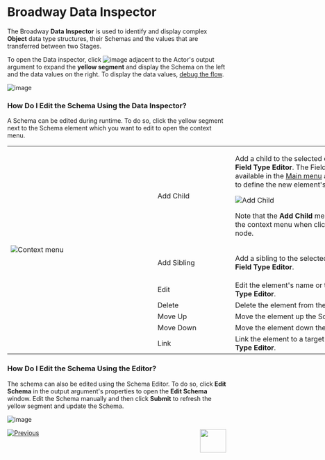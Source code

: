 # Broadway Data Inspector

The Broadway **Data Inspector** is used to identify and display complex **Object** data type structures, their Schemas and the values that are transferred between two Stages. 

To open the Data inspector, click ![image](images/99_27_red_cross.PNG) adjacent to the Actor's output argument to expand the **yellow segment** and display the Schema on the left and the data values on the right. To display the data values, [debug the flow](25_broadway_flow_window_run_and_debug_flow.md#debug-broadway-flow). 

![image](images/99_27_01.PNG)

### How Do I Edit the Schema Using the Data Inspector?

A Schema can be edited during runtime. To do so, click the yellow segment next to the Schema element which you want to edit to open the context menu. 

<table style="width: 900px;">
<tbody>
<tr>
<td rowspan="7" width="410pxl">
<p><img src="images/99_27_02.PNG" alt="Context menu" /></p>
</td>
<td width="60pxl">Add Child</td>
<td width="430pxl">
<p>Add a child to the selected element using the <strong>Field Type Editor</strong>. The Field Type Editor is available in the <a href="18_broadway_flow_window.md#main-menu">Main menu</a> area and can be used to define the new element's Name and the Type.</p>
<p><img src="images/99_27_03.PNG" alt="Add Child" /></p>
<p>Note that the <strong>Add Child</strong> menu item is available in the context menu when clicking on the parent node.</p>
</td>
</tr>
<tr>
<td width="200">Add Sibling</td>
<td style="width: 465px;">
<p>Add a sibling to the selected element using the <strong>Field Type Editor</strong>.</p>
</td>
</tr>
<tr>
<td width="200">Edit</td>
  <td style="width: 465px;">Edit the element's name or type using the <strong>Field Type Editor</strong>.</td>
</tr>
<tr>
<td width="200">Delete</td>
<td style="width: 465px;">Delete the element from the Schema.</td>
</tr>
<tr>
<td width="200">Move Up</td>
<td style="width: 465px;">Move the element up the Schema.</td>
</tr>
<tr>
<td width="200">Move Down</td>
<td style="width: 465px;">Move the element down the Schema.</td>
</tr>
<tr>
<td width="200">Link</td>
<td style="width: 465px;">Link the element to a target Actor using the <strong>Field Type Editor</strong>.</td>
</tr>
</tbody>
</table>

### How Do I Edit the Schema Using the Editor?

The schema can also be edited using the Schema Editor. To do so, click **Edit Schema** in the output argument's properties to open the **Edit Schema** window. Edit the Schema manually and then click **Submit** to refresh the yellow segment and update the Schema. 

![image](images/99_27_04_data_viewer.PNG)

[![Previous](/articles/images/Previous.png)](25_broadway_flow_window_run_and_debug_flow.md)[<img align="right" width="60" height="54" src="/articles/images/Next.png">](28_actor_editor.md)
